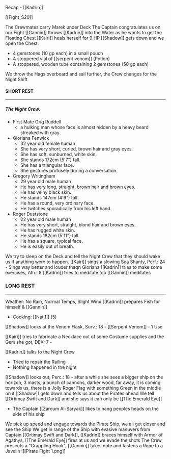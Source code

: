 Recap - [[Kadrin]]

[[Fight_S20]]

The Crewmates carry Marek under Deck
The Captain congratulates us on our Fight
[[Gannin]] throws [[Kadrin]] into the Water as he wants to get the Floating Chest
[[Kairi]] heals herself for 9 HP
[[Shadow]] gets down and we open the Chest:
- 4 gemstones (10 gp each) in a small pouch
- A stoppered vial of [[serpent venom]] (Potion)
- A stoppered, wooden tube containing 2 gemstones (50 gp each)

We throw the Hags overboard and sail further, the Crew changes for the Night Shift
#### SHORT REST
---
##### The  Night Crew:

-   First Mate Grig Ruddell
	- a hulking man whose face is almost hidden by a heavy beard streaked with gray.
-   Gloriana Fenwick
	 - 32 year old female human
	- She has very short, curled, brown hair and gray eyes.
	- She has soft, sunburned, white skin.
	- She stands 172cm (5'7") tall.
	- She has a triangular face.
	- She gestures profusely during a conversation.
-   Gregory Writingham
    - 29 year old male human
	- He has very long, straight, brown hair and brown eyes.
	- He has veiny black skin.
	- He stands 147cm (4'9") tall.
	- He has a round, very ordinary face.
	- He twitches sporadically from his left hand.
-   Roger Duststone
    -  22 year old male human
	- He has very short, straight, blond hair and brown eyes.
	- He has rugged white skin.
	- He stands 182cm (5'11") tall.
	- He has a square, typical face.
	- He is easily out of breath.

We try to sleep on the Deck and tell the Night Crew that they should wake us if anything were to happen.
[[Kairi]] sings a slowing Sea Shanty, Perf.: 24 - Sings way better and louder thaqn Gloriana
[[Kadrin]] tries to make some exercises, Ath.: 8 [[Kadrin]] tries to meditate too
[[Gannin]] meditates
### LONG REST
---
Weather: No Rain, Normal Temps, Slight Wind
[[Kadrin]] prepares Fish for himself & [[Gannin]]
- Cooking: [[Nat.1]] (5)

[[Shadow]] looks at the Venom Flask, Surv.: 18 - [[Serpent Venom]] - 1 Use

[[Kairi]] tries to fabricate a Necklace out of some Costume supplies and the Gem she got, DEX: 7 - 

[[Kadrin]] talks to the Night Crew
- Tried to repair the Railing
- Nothing happened in the night

[[Shadow]] looks out, Perc.: 18 - after a while she sees a bigger ship on the horizon, 3 masts, a bunch of cannons, darker wood, far away, it is coming towards us, there is a Jolly Roger Flag with something Green in the middle on it
[[Shadow]] gets down and tells us about the Pirates ahead
We tell [[Ortimay Swift and Dark]] and she says it can only be [[The Emerald Eye]]
- The Captain [[Zaroum Al-Saryak]] likes to hang peoples heads on the side of his ship

We pick up speed and engage towards the Pirate Ship, we all get closer and see the Ship
We get in range of the Ship with evasive manuvers from Captain [[Ortimay Swift and Dark]], [[Kadrin]] braces himself with Armor of Agathys, [[The Emerald Eye]] fires at us and we evade the shots
The Crew presents a "Grappling Hook", [[Gannin]] takes note and fastens a Rope to a Javelin
![[Pirate Fight 1.png]]